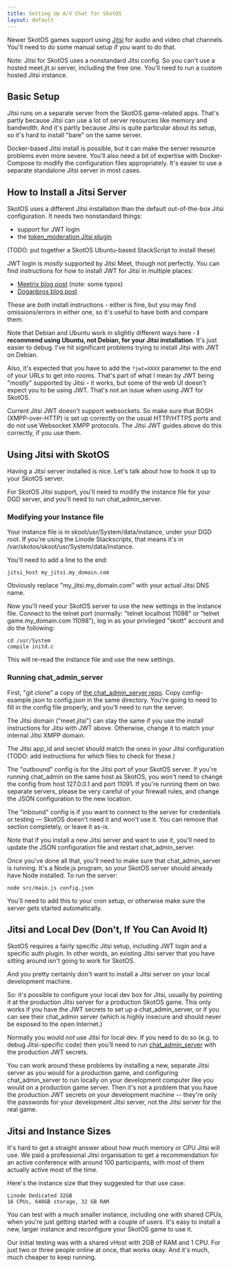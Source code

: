 ```yaml
---
title: Setting Up A/V Chat for SkotOS
layout: default
---
```


Newer SkotOS games support using [Jitsi](https://meet.jit.si/) for audio and video chat channels. You'll need to do some manual setup if you want to do that.

Note: Jitsi for SkotOS uses a nonstandard Jitsi config. So you can't use a hosted meet.jit.si server, including the free one. You'll need to run a custom hosted Jitsi instance.

## Basic Setup

Jitsi runs on a separate server from the SkotOS game-related apps. That's partly because Jitsi can use a lot of server resources like memory and bandwidth. And it's partly because Jitsi is quite particular about its setup, so it's hard to install "bare" on the same server.

Docker-based Jitsi install is possible, but it can make the server resource problems even more severe. You'll also need a bit of expertise with Docker-Compose to modify the configuration files appropriately. It's easier to use a separate standalone Jitsi server in most cases.

## How to Install a Jitsi Server

SkotOS uses a different Jitsi installation than the default out-of-the-box Jitsi configuration. It needs two nonstandard things:

* support for JWT login
* the [token_moderation Jitsi plugin](https://github.com/nvonahsen/jitsi-token-moderation-plugin)

(TODO: put together a SkotOS Ubuntu-based StackScript to install these)

JWT login is *mostly* supported by Jitsi Meet, though not perfectly. You can find instructions for how to install JWT for Jitsi in multiple places:

* [Meetrix blog post](https://meetrix.io/blog/webrtc/jitsi/meet/how-to-authenticate-users-to-Jitsi-meet-using-JWT-tokens.html) (note: some typos)
* [Doganbros blog post](https://doganbros.com/index.php/jitsi/jitsi-installation-with-jwt-support-on-ubuntu-20-04-lts/)

These are *both* install instructions - either is fine, but you may find omissions/errors in either one, so it's useful to have both and compare them.

Note that Debian and Ubuntu work in slightly different ways here - **I recommend using Ubuntu, not Debian, for your Jitsi installation**. It's just easier to debug. I've hit significant problems trying to install Jitsi with JWT on Debian.

Also, it's expected that you have to add the `?jwt=XXXX` parameter to the end of your URLs to get into rooms. That's part of what I mean by JWT being "mostly" supported by Jitsi - it works, but some of the web UI doesn't expect you to be using JWT. That's not an issue when using JWT for SkotOS.

Current Jitsi JWT doesn't support websockets. So make sure that BOSH (XMPP-over-HTTP) is set up correctly on the usual HTTP/HTTPS ports and do *not* use Websocket XMPP protocols. The Jitsi JWT guides above do this correctly, if you use them.

## Using Jitsi with SkotOS

Having a Jitsi server installed is nice. Let's talk about how to hook it up to your SkotOS server.

For SkotOS Jitsi support, you'll need to modify the instance file for your DGD server, and you'll need to run chat_admin_server.

### Modifying your Instance file

Your instance file is in skoot/usr/System/data/instance, under your DGD root. If you're using the Linode Stackscripts, that means it's in /var/skotos/skoot/usr/System/data/instance.

You'll need to add a line to the end:

~~~
jitsi_host my_jitsi.my_domain.com
~~~

Obviously replace "my_jitsi.my_domain.com" with your actual Jitsi DNS name.

Now you'll need your SkotOS server to use the new settings in the instance file. Connect to the telnet port (normally: "telnet localhost 11098" or "telnet game.my_domain.com 11098"), log in as your privileged "skott" account and do the following:

~~~
cd /usr/System
compile initd.c
~~~

This will re-read the instance file and use the new settings.

### Running chat_admin_server

First, "git clone" a copy of [the chat_admin_server repo](https://github.com/ChatTheatre/chat_admin_server). Copy config-example.json to config.json in the same directory. You're going to need to fill in the config file properly, and you'll need to run the server.

The Jitsi domain ("meet.jitsi") can stay the same if you use the install instructions for Jitsi with JWT above. Otherwise, change it to match your internal Jitsi XMPP domain.

The Jitsi app_id and secret should match the ones in your Jitsi configuration (TODO: add instructions for which files to check for these.)

The "outbound" config is for the Jitsi port of your SkotOS server. If you're running chat_admin on the same host as SkotOS, you won't need to change the config from host 127.0.0.1 and port 11091. If you're running them on two separate servers, please be very careful of your firewall rules, and change the JSON configuration to the new location.

The "inbound" config is if you want to connect to the server for credentials or testing &mdash; SkotOS doesn't need it and won't use it. You can remove that section completely, or leave it as-is.

Note that if you install a new Jitsi server and want to use it, you'll need to update the JSON configuration file and restart chat_admin_server.

Once you've done all that, you'll need to make sure that chat_admin_server is running. It's a Node.js program, so your SkotOS server should already have Node installed. To run the server:

~~~
node src/main.js config.json
~~~

You'll need to add this to your cron setup, or otherwise make sure the server gets started automatically.

## Jitsi and Local Dev (Don't, If You Can Avoid It)

SkotOS requires a fairly specific Jitsi setup, including JWT login and a specific auth plugin. In other words, an existing Jitsi server that you have sitting around isn't going to work for SkotOS.

And you pretty certainly don't want to install a Jitsi server on your local development machine.

So: it's possible to configure your local dev box for Jitsi, usually by pointing it at the production Jitsi server for a production SkotOS game. This only works if you have the JWT secrets to set up a chat_admin_server, or if you can see their chat_admin server (which is highly insecure and should never be exposed to the open Internet.)

Normally you would *not* use Jitsi for local dev. If you need to do so (e.g. to debug Jitsi-specific code) then you'll need to run [chat_admin_server](https://github.com/ChatTheatre/chat_admin_server) with the production JWT secrets.

You can work around these problems by installing a new, separate Jitsi server as you would for a production game, and configuring chat_admin_server to run locally on your development computer like you would on a production game server. Then it's not a problem that you have the production JWT secrets on your development machine -- they're only the passwords for your development Jitsi server, not the Jitsi server for the real game.

## Jitsi and Instance Sizes

It's hard to get a straight answer about how much memory or CPU Jitsi will use. We paid a professional Jitsi organisation to get a recommendation for an active conference with around 100 participants, with most of them actually active most of the time.

Here's the instance size that they suggested for that use case:

~~~
Linode Dedicated 32GB
16 CPUs, 640GB storage, 32 GB RAM
~~~

You can test with a much smaller instance, including one with shared CPUs, when you're just getting started with a couple of users. It's easy to install a new, larger instance and reconfigure your SkotOS game to use it.

Our initial testing was with a shared vHost with 2GB of RAM and 1 CPU. For just two or three people online at once, that works okay. And it's much, much cheaper to keep running.
